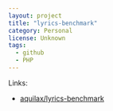 ```yaml
---
layout: project
title: "lyrics-benchmark"
category: Personal
license: Unknown
tags:
  - github
  - PHP
---
```


Links:

* [aquilax/lyrics-benchmark](https://github.com/aquilax/lyrics-benchmark)
